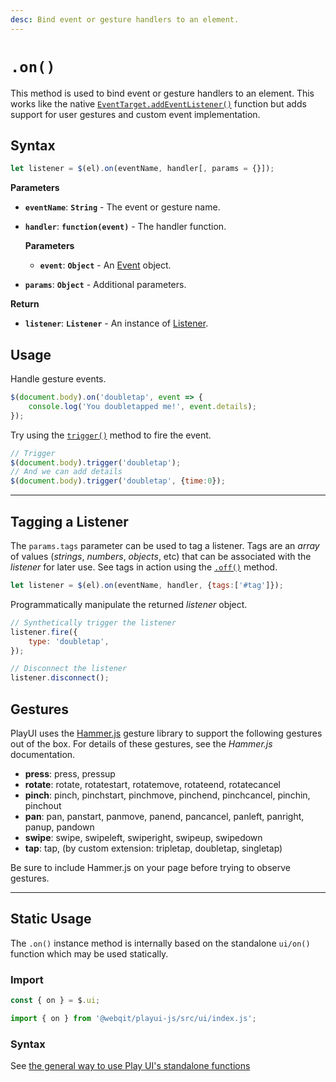```yaml
---
desc: Bind event or gesture handlers to an element.
---
```

# `.on()`

This method is used to bind event or gesture handlers to an element. This works like the native [`EventTarget.addEventListener()`](https://developer.mozilla.org/en-US/docs/Web/API/EventTarget/addEventListener) function but adds support for user gestures and custom event implementation.

## Syntax

```js
let listener = $(el).on(eventName, handler[, params = {}]);
```

**Parameters**

+ **`eventName`**: **`String`** - The event or gesture name.
+ **`handler`**: **`function(event)`** - The handler function.

    **Parameters**

    + **`event`**: **`Object`** - An [Event](../classes/Event) object.

+ **`params`**: **`Object`** - Additional parameters.

**Return**

+ **`listener`**: **`Listener`** - An instance of [Listener](../classes/Listener).

## Usage

Handle gesture events.

```js
$(document.body).on('doubletap', event => {
    console.log('You doubletapped me!', event.details);
});
```

Try using the [`trigger()`](../trigger) method to fire the event.

```js
// Trigger
$(document.body).trigger('doubletap');
// And we can add details
$(document.body).trigger('doubletap', {time:0});
```

------

## Tagging a Listener

The `params.tags` parameter can be used to tag a listener. Tags are an *array* of values (*strings*, *numbers*, *objects*, etc) that can be associated with the *listener* for later use. See tags in action using the [`.off()`](../off#matching-by-tags) method.

```js
let listener = $(el).on(eventName, handler, {tags:['#tag']});
```

Programmatically manipulate the returned *listener* object.

```js
// Synthetically trigger the listener
listener.fire({
    type: 'doubletap',
});

// Disconnect the listener
listener.disconnect();
```

## Gestures

PlayUI uses the [Hammer.js](https://hammerjs.github.io/) gesture library to support the following gestures out of the box. For details of these gestures, see the _Hammer.js_ documentation.

* **press**: press, pressup
* **rotate**: rotate, rotatestart, rotatemove, rotateend, rotatecancel
* **pinch**: pinch, pinchstart, pinchmove, pinchend, pinchcancel, pinchin, pinchout
* **pan**: pan, panstart, panmove, panend, pancancel, panleft, panright, panup, pandown
* **swipe**: swipe, swipeleft, swiperight, swipeup, swipedown
* **tap**: tap, \(by custom extension: tripletap, doubletap, singletap\)

Be sure to include Hammer.js on your page before trying to observe gestures.

------

## Static Usage

The `.on()` instance method is internally based on the standalone `ui/on()` function which may be used statically.

### Import

```js
const { on } = $.ui;
```
```js
import { on } from '@webqit/playui-js/src/ui/index.js';
```

### Syntax

See [the general way to use Play UI's standalone functions](../../../overview#use-as-descrete-utilities)
